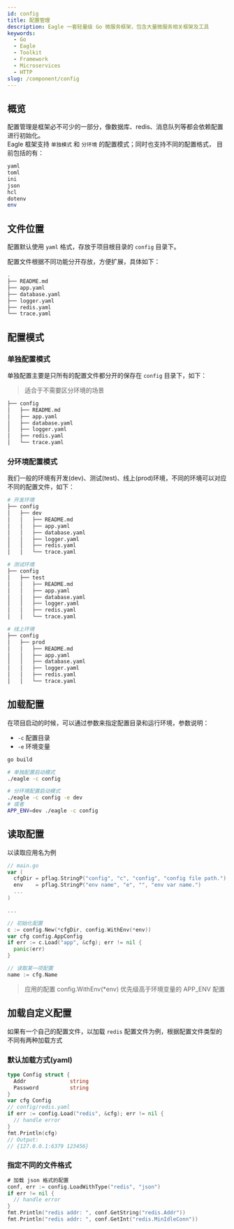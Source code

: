 ```yaml
---
id: config
title: 配置管理
description: Eagle 一套轻量级 Go 微服务框架，包含大量微服务相关框架及工具
keywords:
  - Go
  - Eagle
  - Toolkit
  - Framework
  - Microservices
  - HTTP
slug: /component/config
---
```


## 概览

配置管理是框架必不可少的一部分，像数据库、redis、消息队列等都会依赖配置进行初始化。  
Eagle 框架支持 `单独模式` 和 `分环境` 的配置模式；同时也支持不同的配置格式，
目前包括的有：

```bash
yaml
toml
ini
json
hcl
dotenv
env
```

## 文件位置

配置默认使用 `yaml` 格式，存放于项目根目录的 `config` 目录下。

配置文件根据不同功能分开存放，方便扩展，具体如下：

```bash
.
├── README.md
├── app.yaml
├── database.yaml
├── logger.yaml
├── redis.yaml
└── trace.yaml

```

## 配置模式

### 单独配置模式

单独配置主要是只所有的配置文件都分开的保存在 `config` 目录下，如下：

> 适合于不需要区分环境的场景

```bash
├── config
│   ├── README.md
│   ├── app.yaml
│   ├── database.yaml
│   ├── logger.yaml
│   ├── redis.yaml
│   └── trace.yaml
```

### 分环境配置模式

我们一般的环境有开发(dev)、测试(test)、线上(prod)环境，不同的环境可以对应不同的配置文件，如下：

```bash
# 开发环境
├── config
│   ├── dev
│   │   ├── README.md
│   │   ├── app.yaml
│   │   ├── database.yaml
│   │   ├── logger.yaml
│   │   ├── redis.yaml
│   │   └── trace.yaml

# 测试环境
├── config
│   ├── test
│   │   ├── README.md
│   │   ├── app.yaml
│   │   ├── database.yaml
│   │   ├── logger.yaml
│   │   ├── redis.yaml
│   │   └── trace.yaml

# 线上环境
├── config
│   ├── prod
│   │   ├── README.md
│   │   ├── app.yaml
│   │   ├── database.yaml
│   │   ├── logger.yaml
│   │   ├── redis.yaml
│   │   └── trace.yaml
```

## 加载配置

在项目启动的时候，可以通过参数来指定配置目录和运行环境，参数说明：

- `-c` 配置目录
- `-e` 环境变量

```bash
go build

# 单独配置启动模式
./eagle -c config

# 分环境配置启动模式
./eagle -c config -e dev
# 或者
APP_ENV=dev ./eagle -c config
```

## 读取配置

以读取应用名为例

```go
// main.go
var (
  cfgDir = pflag.StringP("config", "c", "config", "config file path.")
  env    = pflag.StringP("env name", "e", "", "env var name.")
  ...
)

...

// 初始化配置
c := config.New(*cfgDir, config.WithEnv(*env))
var cfg config.AppConfig
if err := c.Load("app", &cfg); err != nil {
  panic(err)
}

// 读取某一项配置
name := cfg.Name
```

> 应用的配置 config.WithEnv(*env) 优先级高于环境变量的 APP_ENV 配置


## 加载自定义配置

如果有一个自己的配置文件，以加载 `redis` 配置文件为例，根据配置文件类型的不同有两种加载方式

### 默认加载方式(yaml)

```go
type Config struct {
  Addr              string
  Password          string
}
var cfg Config
// config/redis.yaml
if err := config.Load("redis", &cfg); err != nil {
  // handle error
}
fmt.Println(cfg)
// Output:
// {127.0.0.1:6379 123456}
```

### 指定不同的文件格式

```go
# 加载 json 格式的配置
conf, err := config.LoadWithType("redis", "json")
if err != nil {
  // handle error
}
fmt.Println("redis addr: ", conf.GetString("redis.Addr"))
fmt.Println("redis addr: ", conf.GetInt("redis.MinIdleConn"))
```
